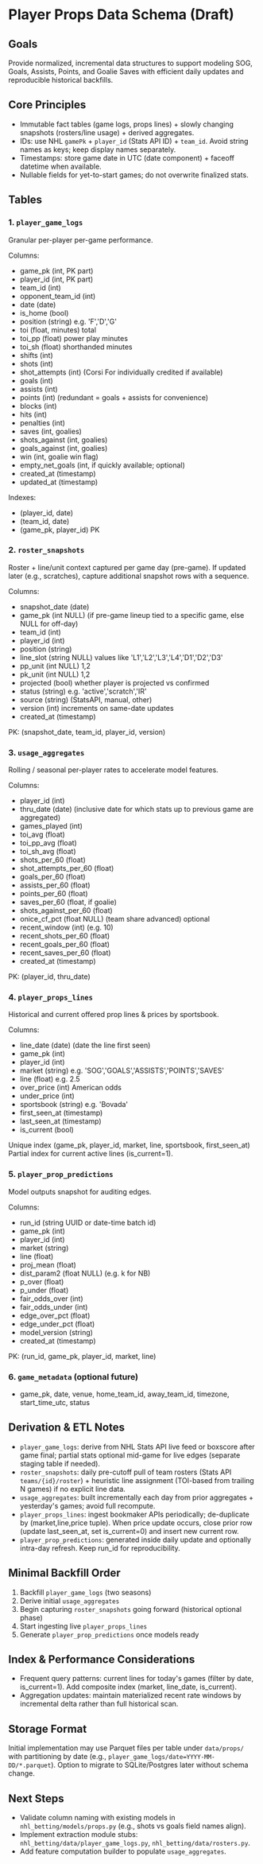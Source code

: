 # Player Props Data Schema (Draft)

## Goals
Provide normalized, incremental data structures to support modeling SOG, Goals, Assists, Points, and Goalie Saves with efficient daily updates and reproducible historical backfills.

## Core Principles
- Immutable fact tables (game logs, props lines) + slowly changing snapshots (rosters/line usage) + derived aggregates.
- IDs: use NHL `gamePk` + `player_id` (Stats API ID) + `team_id`. Avoid string names as keys; keep display names separately.
- Timestamps: store game date in UTC (date component) + faceoff datetime when available.
- Nullable fields for yet-to-start games; do not overwrite finalized stats.

## Tables

### 1. `player_game_logs`
Granular per-player per-game performance.

Columns:
- game_pk (int, PK part)
- player_id (int, PK part)
- team_id (int)
- opponent_team_id (int)
- date (date)
- is_home (bool)
- position (string) e.g. 'F','D','G'
- toi (float, minutes) total
- toi_pp (float) power play minutes
- toi_sh (float) shorthanded minutes
- shifts (int)
- shots (int)
- shot_attempts (int) (Corsi For individually credited if available) 
- goals (int)
- assists (int)
- points (int) (redundant = goals + assists for convenience)
- blocks (int)
- hits (int)
- penalties (int)
- saves (int, goalies)
- shots_against (int, goalies)
- goals_against (int, goalies)
- win (int, goalie win flag)
- empty_net_goals (int, if quickly available; optional)
- created_at (timestamp)
- updated_at (timestamp)

Indexes:
- (player_id, date)
- (team_id, date)
- (game_pk, player_id) PK

### 2. `roster_snapshots`
Roster + line/unit context captured per game day (pre-game). If updated later (e.g., scratches), capture additional snapshot rows with a sequence.

Columns:
- snapshot_date (date)
- game_pk (int NULL) (if pre-game lineup tied to a specific game, else NULL for off-day)
- team_id (int)
- player_id (int)
- position (string)
- line_slot (string NULL) values like 'L1','L2','L3','L4','D1','D2','D3'
- pp_unit (int NULL) 1,2
- pk_unit (int NULL) 1,2
- projected (bool) whether player is projected vs confirmed
- status (string) e.g. 'active','scratch','IR'
- source (string) (StatsAPI, manual, other)
- version (int) increments on same-date updates
- created_at (timestamp)

PK: (snapshot_date, team_id, player_id, version)

### 3. `usage_aggregates`
Rolling / seasonal per-player rates to accelerate model features.

Columns:
- player_id (int)
- thru_date (date) (inclusive date for which stats up to previous game are aggregated)
- games_played (int)
- toi_avg (float)
- toi_pp_avg (float)
- toi_sh_avg (float)
- shots_per_60 (float)
- shot_attempts_per_60 (float)
- goals_per_60 (float)
- assists_per_60 (float)
- points_per_60 (float)
- saves_per_60 (float, if goalie)
- shots_against_per_60 (float)
- onice_cf_pct (float NULL) (team share advanced) optional
- recent_window (int) (e.g. 10)
- recent_shots_per_60 (float)
- recent_goals_per_60 (float)
- recent_saves_per_60 (float)
- created_at (timestamp)

PK: (player_id, thru_date)

### 4. `player_props_lines`
Historical and current offered prop lines & prices by sportsbook.

Columns:
- line_date (date) (date the line first seen)
- game_pk (int)
- player_id (int)
- market (string) e.g. 'SOG','GOALS','ASSISTS','POINTS','SAVES'
- line (float) e.g. 2.5
- over_price (int) American odds
- under_price (int)
- sportsbook (string) e.g. 'Bovada'
- first_seen_at (timestamp)
- last_seen_at (timestamp)
- is_current (bool)

Unique index (game_pk, player_id, market, line, sportsbook, first_seen_at)
Partial index for current active lines (is_current=1).

### 5. `player_prop_predictions`
Model outputs snapshot for auditing edges.

Columns:
- run_id (string UUID or date-time batch id)
- game_pk (int)
- player_id (int)
- market (string)
- line (float)
- proj_mean (float)
- dist_param2 (float NULL) (e.g. k for NB) 
- p_over (float)
- p_under (float)
- fair_odds_over (int)
- fair_odds_under (int)
- edge_over_pct (float)
- edge_under_pct (float)
- model_version (string)
- created_at (timestamp)

PK: (run_id, game_pk, player_id, market, line)

### 6. `game_metadata` (optional future)
- game_pk, date, venue, home_team_id, away_team_id, timezone, start_time_utc, status

## Derivation & ETL Notes
- `player_game_logs`: derive from NHL Stats API live feed or boxscore after game final; partial stats optional mid-game for live edges (separate staging table if needed).
- `roster_snapshots`: daily pre-cutoff pull of team rosters (Stats API `teams/{id}/roster`) + heuristic line assignment (TOI-based from trailing N games) if no explicit line data.
- `usage_aggregates`: built incrementally each day from prior aggregates + yesterday's games; avoid full recompute.
- `player_props_lines`: ingest bookmaker APIs periodically; de-duplicate by (market,line,price tuple). When price update occurs, close prior row (update last_seen_at, set is_current=0) and insert new current row.
- `player_prop_predictions`: generated inside daily update and optionally intra-day refresh. Keep run_id for reproducibility.

## Minimal Backfill Order
1. Backfill `player_game_logs` (two seasons)
2. Derive initial `usage_aggregates`
3. Begin capturing `roster_snapshots` going forward (historical optional phase)
4. Start ingesting live `player_props_lines`
5. Generate `player_prop_predictions` once models ready

## Index & Performance Considerations
- Frequent query patterns: current lines for today's games (filter by date, is_current=1). Add composite index (market, line_date, is_current).
- Aggregation updates: maintain materialized recent rate windows by incremental delta rather than full historical scan.

## Storage Format
Initial implementation may use Parquet files per table under `data/props/` with partitioning by date (e.g., `player_game_logs/date=YYYY-MM-DD/*.parquet`). Option to migrate to SQLite/Postgres later without schema change.

## Next Steps
- Validate column naming with existing models in `nhl_betting/models/props.py` (e.g., shots vs goals field names align).
- Implement extraction module stubs: `nhl_betting/data/player_game_logs.py`, `nhl_betting/data/rosters.py`.
- Add feature computation builder to populate `usage_aggregates`.
